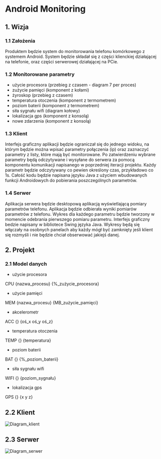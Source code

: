 # Android Monitoring
## 1. Wizja

### 1.1 Założenia
Produktem będzie system do monitorowania telefonu komórkowego z systemem Android. System będzie składał się z części klienckiej działającej na telefonie, oraz części serwerowej działającej na PCie.

### 1.2 Monitorowane parametry
- użycie procesora (przebieg z czasem - diagram 7 per proces)
- zużycie pamięci (komponent z kołami)
- żyroskop (przebieg z czasem)
- temperatura otoczenia (komponent z termometrem)
- poziom baterii (komponent z termometrem)
- siła sygnału wifi (diagram kołowy)
- lokalizacja gps (komponent z konsolą)
- nowe zdarzenia (komponent z konsolą)

### 1.3 Klient
Interfejs graficzny aplikacji będzie ograniczał się do jednego widoku, na którym będzie można wpisać parametry połączenia (ip) oraz zaznaczyć parametry z listy, które mają być monitorowane. Po zatwierdzeniu wybrane parametry będą odczytywane i wysyłane do serwera za pomocą komponentu komunikacji napisanego w poprzedniej iteracji projektu.
Każdy parametr będzie odczytywany co pewien określony czas, przykładowo co 1s.
Całość kodu będzie napisana języku Java z użyciem wbudowanych funkcji Androidowych do pobierania poszczególnych parametrów.

### 1.4 Serwer
Aplikacja serwera będzie desktopową aplikacją wyświetlającą pomiary parametrów telefonu. 
Aplikacja będzie odbierała wyniki pomiarów parametrów z telefonu. 
Wykres dla każdego parametru będzie tworzony w momencie odebrania pierwszego pomiaru parametru. 
Interfejs graficzny bedzie napisany w bibliotece Swing języka Java. Wykresy będą się włączały na osobnych panelach aby każdy mógł być zamknięty jeśli klient się rozmyśli i nie będzie chciał obserwować jakiejś danej.

## 2. Projekt

### 2.1 Model danych

- użycie procesora

CPU {nazwa_procesu} {%_zużycie_procesora}

- użycie pamięci

MEM {nazwa_procesu} {MB_zużycie_pamięci}

- akcelerometr

ACC {} {oś_x oś_y oś_z}

- temperatura otoczenia

TEMP {} {temperatura}

- poziom baterii

BAT {} {%_poziom_baterii}

- siła sygnału wifi

WIFI {} {poziom_sygnału}

- lokalizacja gps

GPS {} {x y z}

## 2.2 Klient
![Diagram_klient](http://i.imgur.com/I99dCBU.png)

## 2.3 Serwer
![Diagram_serwer](http://i.imgur.com/f4vZeiH.png)
